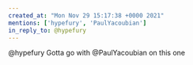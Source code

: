 ```yaml
---
created_at: "Mon Nov 29 15:17:38 +0000 2021"
mentions: ['hypefury', 'PaulYacoubian']
in_reply_to: @hypefury
---
```


@hypefury Gotta go with @PaulYacoubian on this one